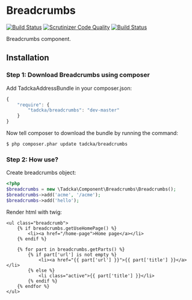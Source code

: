 Breadcrumbs
===========

[![Build Status](https://scrutinizer-ci.com/g/tadcka/Breadcrumbs/badges/build.png?b=master)](https://scrutinizer-ci.com/g/tadcka/Breadcrumbs/build-status/master)
[![Scrutinizer Code Quality](https://scrutinizer-ci.com/g/tadcka/Breadcrumbs/badges/quality-score.png?b=master)](https://scrutinizer-ci.com/g/tadcka/Breadcrumbs/?branch=master)
[![Build Status](https://scrutinizer-ci.com/g/tadcka/Breadcrumbs/badges/build.png?b=master)](https://scrutinizer-ci.com/g/tadcka/Breadcrumbs/build-status/master)

Breadcrumbs component.

## Installation

### Step 1: Download Breadcrumbs using composer

Add TadckaAddressBundle in your composer.json:

```js
{
    "require": {
        "tadcka/breadcrumbs": "dev-master"
    }
}
```

Now tell composer to download the bundle by running the command:

``` bash
$ php composer.phar update tadcka/breadcrumbs
```

### Step 2: How use?

Create breadcrumbs object:

``` php
<?php
$breadcrumbs = new \Tadcka\Component\Breadcrumbs\Breadcrumbs();
$breadcrumbs->add('acme', '/acme');
$breadcrumbs->add('hello');
```

Render html with twig:

``` twig
<ul class="breadcrumb">
    {% if breadcrumbs.getUseHomePage() %}
        <li><a href="/home-page">Home page</a></li>
    {% endif %}

    {% for part in breadcrumbs.getParts() %}
        {% if part['url'] is not empty %}
            <li><a href="{{ part['url'] }}">{{ part['title'] }}</a></li>
        {% else %}
            <li class="active">{{ part['title'] }}</li>
        {% endif %}
    {% endfor %}
</ul>
```
